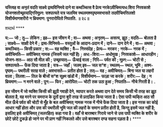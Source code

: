 **यस्त्विह वा अनृतं वदति साक्ष्ये द्रव्यविनिमये दाने वा कथञ्चित्स वै प्रेत्य नरकेऽवीचिमत्यध:शिरा** **निरवकाशे योजनशतोच्छ्रायाद्गिरिमूध्र्न: सश्पात्यते यत्र जलमिव स्थलमश्मपृष्ठमवभासते** **तदवीचिमत्तिलशो विशीर्यमाणशरीरो न म्रियमाण: पुनरारोपितो निपतति. ॥ २८॥** 

शब्दार्थ **** 

**य:—** **जो** **; तु—** **लेकिन** **; इह—** **इस जीवन में** **; वा—** **अथवा** **; अनृतम्—** **असत्य, झूठ** **; वदति—** **बोलता है** **; साक्ष्ये—** **साक्षी देने में** **;** **द्रव्य-विनिमये—** **वस्तुओं के आदान-प्रदान में** **; दाने—** **दान देने में** **; वा—** **अथवा** **; कथञ्चित्—** **किसी प्रकार** **; स:—** **वह व्यक्ति** **;** **वै—** **निस्संदेह** **; प्रेत्य—** **मरकर** **; नरके—** **नरक में** **; अवीचिमति—** **अवीचिमत् नामक (जिसमें जल नहीं है)** **; अध:-शिरा:—** **अधोमुख** **; निरवकाशे—** **आधारहीन** **; योजन-शत—** **आठ सौ मील की** **; उच्छ्रायात्—** **ऊँचाई वाला** **; गिरि—** **पर्वत की** **; मूध्र्न:—** **चोटी से** **; सश्पात्यते—** **फेंक दिया जाता है** **; यत्र—** **जहाँ** **; जलम् इव—** **जल स²श** **; स्थलम्—** **स्थल, भूमि** **; अश्म-पृष्ठम्—** **पथरीली** **सतह वाले** **; अवभासते—** **प्रतीत होता है** **; तत्—** **वह** **; अवीचिमत्—** **बिना जल या लहरों वाला** **; तिलश:—** **तिल के बीजों स²श** **सूक्ष्म खंडों में** **; विशीर्यमाण—** **फाड़ा जा करके** **; शरीर:—** **देह** **; न म्रियमाण:—** **न मरने वाले** **; पुन:—** **फिर** **; आरोपित:—** **चोटी** **तक उठा हुआ** **; निपतति—** **नीचे गिरती है।** **.** 

**इस जीवन में जो व्यक्ति किसी की झूठी गवाही देने, व्यापार करते अथवा दान देते समय** **किसी भी तरह का झूठ बोलता है, वह मरने पर यमराज के दूतों द्वारा बुरी तरह से प्रताडि़त** **किया जाता है। ऐसा पापी व्यकि्त आठ सौ मील ऊँचे पर्वत की चोटी से मुँह के बल अवीचिमत्** **नामक नरक में नीचे फेंक दिया जाता है। इस नरक का कोई आधार नहीं होता और उस की** **पथरीली भूमि जल की लहरों के समान प्रतीत होती है, किन्तु इसमें जल नहीं है; इसलिए इसे** **अवीचिमत् (जलरहित) कहा गया है। वहाँ से बारश्बार गिराये जाने से उस पापी व्यक्ति के शरीर** **के छोटे छोटे टुकड़े हो जाने पर भी प्राण नहीं निकलते और उसे बारश्बार दण्ड सहना पड़ता है।** **** 
